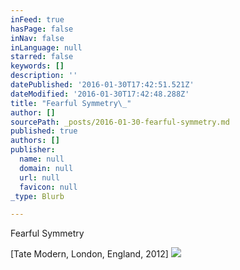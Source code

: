 ```yaml
---
inFeed: true
hasPage: false
inNav: false
inLanguage: null
starred: false
keywords: []
description: ''
datePublished: '2016-01-30T17:42:51.521Z'
dateModified: '2016-01-30T17:42:48.288Z'
title: "Fearful Symmetry\_"
author: []
sourcePath: _posts/2016-01-30-fearful-symmetry.md
published: true
authors: []
publisher:
  name: null
  domain: null
  url: null
  favicon: null
_type: Blurb

---
```

Fearful Symmetry 

\[Tate Modern, London, England, 2012\]
![](https://the-grid-user-content.s3-us-west-2.amazonaws.com/3417ca9b-d3b0-4c31-9e87-d0cfe8fb9700.jpg)